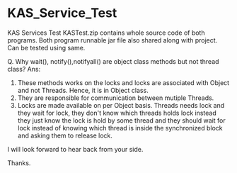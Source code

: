 # KAS_Service_Test
KAS Services Test
KASTest.zip contains whole source code of both programs.
Both program runnable jar file also shared along with project. Can be tested using same.

Q. Why wait(), notify(),notifyall() are object class methods but not thread class?
Ans:
1. These methods works on the locks and locks are associated with Object and not Threads. Hence, it is in Object class.
2. They are responsible for communication between mutiple Threads.
3. Locks are made available on per Object basis. Threads needs lock and they wait for lock, they don't know which threads holds lock instead they just know the lock is hold by some thread and they should wait for lock instead of knowing which thread is inside the synchronized block and asking them to release lock.

I will look forward to hear back from your side.

Thanks.
